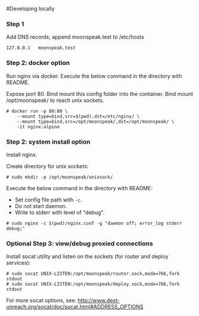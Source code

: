 #Developing locally

### Step 1

Add DNS records, append moonspeak.test to /etc/hosts
```
127.0.0.1	moonspeak.test
```


### Step 2: docker option

Run nginx via docker. Execute the below command in the directory with README.

Expose port 80.
Bind mount this config folder into the container.
Bind mount /opt/moonspeak/ to reach unix sockets.
```
# docker run -p 80:80 \
    --mount type=bind,src=$(pwd),dst=/etc/nginx/ \
    --mount type=bind,src=/opt/moonspeak/,dst=/opt/moonspeak/ \
    -it nginx:alpine
```


### Step 2: system install option

Install nginx. 

Create directory for unix sockets:
```
# sudo mkdir -p /opt/moonspeak/unixsock/
```

Execute the below command in the directory with README:
- Set config file path with `-c`.
- Do not start daemon.
- Write to stderr with level of "debug".
```
# sudo nginx -c $(pwd)/nginx.conf -g "daemon off; error_log stderr debug;"
```

### Optional Step 3: view/debug proxied connections

Install socat utility and listen on the sockets (for router and deploy services):

```
# sudo socat UNIX-LISTEN:/opt/moonspeak/router.sock,mode=766,fork stdout
# sudo socat UNIX-LISTEN:/opt/moonspeak/deploy.sock,mode=766,fork stdout
```

For more socat options, see: http://www.dest-unreach.org/socat/doc/socat.html#ADDRESS_OPTIONS
